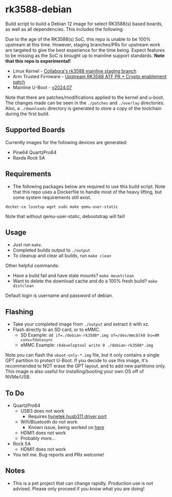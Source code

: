 # rk3588-debian

Build script to build a Debian 12 image for select RK3588(s) based boards, as well as all dependencies. This includes the following:

Due to the age of the RK3588(s) SoC, this repo is unable to be 100% upstream at this time. However, staging branches/PRs for upstream work are targeted to give the best experience for the time being. Expect features to be missing as the SoC is brought up to mainline support standards. **Note that this repo is experimental!**

- Linux Kernel - [Collabora's rk3588 mainline staging branch](https://gitlab.collabora.com/hardware-enablement/rockchip-3588/linux/-/tree/rk3588?ref_type=heads)
- Arm Trusted Firmware - [Upstream RK3588 ATF PR + Crypto enablement patch](https://review.trustedfirmware.org/c/TF-A/trusted-firmware-a/+/29363/)
- Mainline U-Boot - [v2024.07](https://github.com/u-boot/u-boot/tree/v2024.07)

Note that there are patches/modifications applied to the kernel and u-boot. The changes made can be seen in the `./patches` and `./overlay` directories. Also, a `./downloads` directory is generated to store a copy of the toolchain during the first build.

## Supported Boards

Currently images for the following devices are generated:
* Pine64 QuartzPro64
* Raxda Rock 5A

## Requirements

- The following packages below are required to use this build script. Note that this repo uses a Dockerfile to handle most of the heavy lifting, but some system requirements still exist.

`docker-ce losetup wget sudo make qemu-user-static`

Note that without qemu-user-static, debootstrap will fail!

## Usage

- Just run `make`.
- Completed builds output to `./output`
- To cleanup and clear all builds, run `make clean`

Other helpful commands:

- Have a build fail and have stale mounts? `make mountclean`
- Want to delete the download cache and do a 100% fresh build? `make distclean`

Default login is username and password of debian.

## Flashing

- Take your completed image from `./output` and extract it with xz.
- Flash directly to an SD card, or to eMMC.
  - SD Example: `dd if=./debian-rk3588*.img of=/dev/mmcblk0 bs=4M conv=fdatasync`
  - eMMC Example: `rkdeveloptool write 0 ./debian-rk3588*.img`

Note you can flash the `uboot-only-*.img` file, but it only contains a single GPT partition to protect U-Boot. If you decide to use this image, it's recommended to NOT erase the GPT layout, and to add new partitions only. This image is also useful for installing/booting your own OS off of NVMe/USB.

## To Do

* QuartzPro64
  * USB3 does not work
    * Requires [hynetek,husb311 driver port](https://github.com/radxa/kernel/blob/linux-6.1-stan-rkr1/drivers/usb/typec/tcpm/tcpci_husb311.c)
  * Wifi/Bluetooth do not work
    * Known issue, being worked on [here](https://gitlab.collabora.com/hardware-enablement/rockchip-3588/linux/-/commit/b4f3c74742302298b54025df73d26c5550707c37)
  * HDMI1 does not work
  * Probably more...
* Rock 5A
  * HDMI1 does not work
* You tell me. Bug reports and PRs welcome!

## Notes

- This is a pet project that can change rapidly. Production use is not advised. Please only proceed if you know what you are doing!
